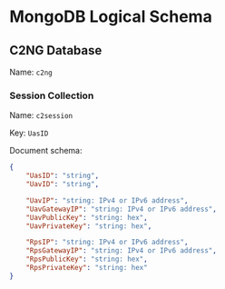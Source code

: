 # MongoDB Logical Schema

## C2NG Database

Name: `c2ng`

### Session Collection

Name: `c2session`

Key: `UasID`

Document schema:

```json
{
    "UasID": "string",
    "UavID": "string",

    "UavIP": "string: IPv4 or IPv6 address",
    "UavGatewayIP": "string: IPv4 or IPv6 address",
    "UavPublicKey": "string: hex",
    "UavPrivateKey": "string: hex",

    "RpsIP": "string: IPv4 or IPv6 address",
    "RpsGatewayIP": "string: IPv4 or IPv6 address",
    "RpsPublicKey": "string: hex",
    "RpsPrivateKey": "string: hex"
}
```
